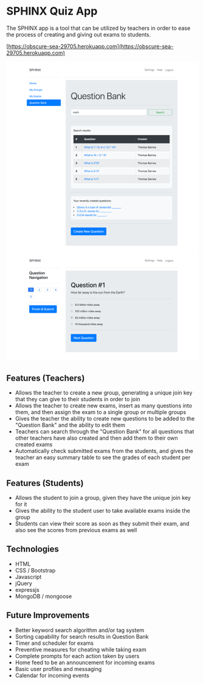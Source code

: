 # SPHINX Quiz App

The SPHINX app is a tool that can be utilized by teachers in order to ease the process of creating and giving out exams to students.

[https://obscure-sea-29705.herokuapp.com](https://obscure-sea-29705.herokuapp.com)

![screenshot of page](screenshot-1.png 'Test screenshot1')
![screenshot of page](screenshot-2.png 'Test screenshot2')

## Features (Teachers)
- Allows the teacher to create a new group, generating a unique join key that they can give to their students in order to join
- Allows the teacher to create new exams, insert as many questions into them, and then assign the exam to a single group or multiple groups
- Gives the teacher the ability to create new questions to be added to the "Question Bank" and the ability to edit them
- Teachers can search through the "Question Bank" for all questions that other teachers have also created and then add them to their own created exams
- Automatically check submitted exams from the students, and gives the teacher an easy summary table to see the grades of each student per exam

## Features (Students)
- Allows the student to join a group, given they have the unique join key for it
- Gives the ability to the student user to take available exams inside the group
- Students can view their score as soon as they submit their exam, and also see the scores from previous exams as well

## Technologies
- HTML
- CSS / Bootstrap
- Javascript
- jQuery
- expressjs
- MongoDB / mongoose

## Future Improvements
- Better keyword search algorithm and/or tag system
- Sorting capability for search results in Question Bank
- Timer and scheduler for exams
- Preventive measures for cheating while taking exam
- Complete prompts for each action taken by users
- Home feed to be an announcement for incoming exams
- Basic user profiles and messaging
- Calendar for incoming events